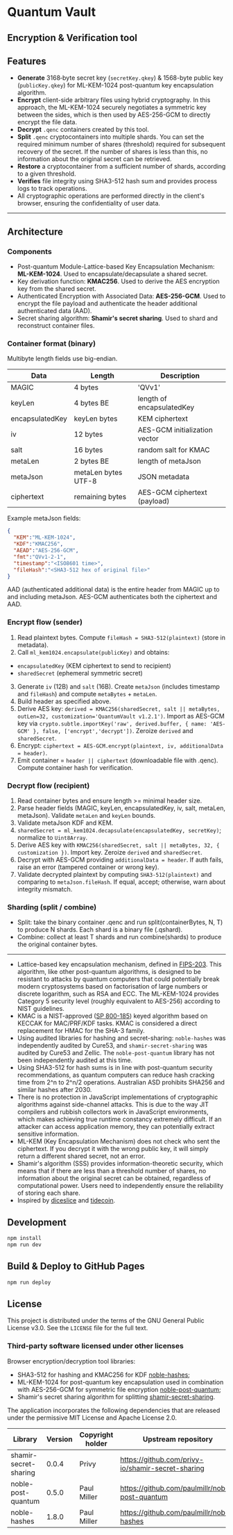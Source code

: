 # Quantum Vault
## Encryption & Verification tool

## Features
* **Generate** 3168‑byte secret key (`secretKey.qkey`) & 1568-byte public key (`publicKey.qkey`) for ML-KEM-1024 post-quantum key encapsulation algorithm.
* **Encrypt** client-side arbitrary files using hybrid cryptography. In this approach, the ML-KEM-1024 securely negotiates a symmetric key between the sides, which is then used by AES-256-GCM to directly encrypt the file data.
* **Decrypt** `.qenc` containers created by this tool.
* **Split** `.qenc` cryptocontainers into multiple shards. You can set the required minimum number of shares (threshold) required for subsequent recovery of the secret. If the number of shares is less than this, no information about the original secret can be retrieved.
* **Restore** a cryptocontainer from a sufficient number of shards, according to a given threshold.
* **Verifies** file integrity using SHA3-512 hash sum and provides process logs to track operations.
* All cryptographic operations are performed directly in the client's browser, ensuring the confidentiality of user data.

------------

## Architecture

### Components
* Post-quantum Module-Lattice-based Key Encapsulation Mechanism: **ML-KEM-1024**. Used to encapsulate/decapsulate a shared secret.
* Key derivation function: **KMAC256**. Used to derive the AES encryption key from the shared secret.
* Authenticated Encryption with Associated Data: **AES-256-GCM**. Used to encrypt the file payload and authenticate the header additional authenticated data (AAD).
* Secret sharing algorithm: **Shamir's secret sharing**. Used to shard and reconstruct container files.

### Container format (binary)
Multibyte length fields use big-endian.

| Data             | Length              | Description                   |
| ---------------- | ------------------- | ----------------------------- |
| MAGIC            | 4 bytes             | 'QVv1'                        |
| keyLen           | 4 bytes BE          | length of encapsulatedKey     |
| encapsulatedKey  | keyLen bytes        | KEM ciphertext                |
| iv               | 12 bytes            | AES-GCM initialization vector |
| salt             | 16 bytes            | random salt for KMAC          |
| metaLen          | 2 bytes BE          | length of metaJson            |
| metaJson         | metaLen bytes UTF-8 | JSON metadata                 |
| ciphertext       | remaining bytes     | AES-GCM ciphertext (payload)  |

Example metaJson fields:
```json
{
  "KEM":"ML-KEM-1024",
  "KDF":"KMAC256",
  "AEAD":"AES-256-GCM",
  "fmt":"QVv1-2-1",
  "timestamp":"<ISO8601 time>",
  "fileHash":"<SHA3-512 hex of original file>"
}
```
AAD (authenticated additional data) is the entire header from MAGIC up to and including metaJson. AES-GCM authenticates both the ciphertext and AAD.

### Encrypt flow (sender)
1. Read plaintext bytes. Compute `fileHash = SHA3-512(plaintext)` (store in metadata).
2. Call `ml_kem1024.encapsulate(publicKey)` and obtains:
* `encapsulatedKey` (KEM ciphertext to send to recipient)
* `sharedSecret` (ephemeral symmetric secret)
3. Generate `iv` (12B) and `salt` (16B). Create `metaJson` (includes timestamp and `fileHash`) and compute `metaBytes` + `metaLen`.
4. Build header as specified above.
5. Derive AES key: `derived = KMAC256(sharedSecret, salt || metaBytes, outLen=32, customization='QuantumVault v1.2.1')`. Import as AES-GCM key via `crypto.subtle.importKey('raw', derived.buffer, { name: 'AES-GCM' }, false, ['encrypt','decrypt'])`. Zeroize `derived` and `sharedSecret`.
6. Encrypt: `ciphertext = AES-GCM.encrypt(plaintext, iv, additionalData = header)`.
7. Emit container = `header || ciphertext` (downloadable file with .qenc). Compute container hash for verification.

### Decrypt flow (recipient)
1. Read container bytes and ensure length >= minimal header size.
2. Parse header fields (MAGIC, keyLen, encapsulatedKey, iv, salt, metaLen, metaJson). Validate `metaLen` and `keyLen` bounds.
3. Validate metaJson KDF and KEM.
4. `sharedSecret = ml_kem1024.decapsulate(encapsulatedKey, secretKey)`; normalize to `Uint8Array`.
5. Derive AES key with `KMAC256(sharedSecret, salt || metaBytes, 32, { customization })`. Import key. Zeroize `derived` and `sharedSecret`.
6. Decrypt with AES-GCM providing `additionalData = header`. If auth fails, raise an error (tampered container or wrong key).
7. Validate decrypted plaintext by computing `SHA3-512(plaintext)` and comparing to `metaJson.fileHash`. If equal, accept; otherwise, warn about integrity mismatch.

### Sharding (split / combine)
* Split: take the binary container .qenc and run split(containerBytes, N, T) to produce N shards. Each shard is a binary file (.qshard).
* Combine: collect at least T shards and run combine(shards) to produce the original container bytes.

------------

* Lattice-based key encapsulation mechanism, defined in [FIPS-203](https://nvlpubs.nist.gov/nistpubs/FIPS/NIST.FIPS.203.pdf). This algorithm, like other post-quantum algorithms, is designed to be resistant to attacks by quantum computers that could potentially break modern cryptosystems based on factorisation of large numbers or discrete logarithm, such as RSA and ECC. The ML-KEM-1024 provides Category 5 security level (roughly equivalent to AES-256) according to NIST guidelines.
* KMAC is a NIST-approved ([SP 800-185](https://csrc.nist.gov/pubs/sp/800/185/final)) keyed algorithm based on KECCAK for MAC/PRF/KDF tasks. KMAC is considered a direct replacement for HMAC for the SHA-3 family.
* Using audited libraries for hashing and secret-sharing: `noble-hashes` was independently audited by Cure53, and `shamir-secret-sharing` was audited by Cure53 and Zellic. The `noble-post-quantum` library has not been independently audited at this time.
* Using SHA3-512 for hash sums is in line with post-quantum security recommendations, as quantum computers can reduce hash cracking time from 2^n to 2^n/2 operations. Australian ASD prohibits SHA256 and similar hashes after 2030.
* There is no protection in JavaScript implementations of cryptographic algorithms against side-channel attacks. This is due to the way JIT compilers and rubbish collectors work in JavaScript environments, which makes achieving true runtime constancy extremely difficult. If an attacker can access application memory, they can potentially extract sensitive information.
* ML-KEM (Key Encapsulation Mechanism) does not check who sent the ciphertext. If you decrypt it with the wrong public key, it will simply return a different shared secret, not an error.
* Shamir's algorithm (SSS) provides information-theoretic security, which means that if there are less than a threshold number of shares, no information about the original secret can be obtained, regardless of computational power. Users need to independently ensure the reliability of storing each share.
* Inspired by [diceslice](https://github.com/numago/diceslice) and [tidecoin](https://github.com/tidecoin/tidecoin).

## Development
```bash
npm install
npm run dev
```

## Build & Deploy to GitHub Pages
```bash
npm run deploy
```

## License

This project is distributed under the terms of the GNU General Public License v3.0. See the `LICENSE` file for the full text.

### Third‑party software licensed under other licenses

Browser encryption/decryption tool libraries:
* SHA3-512 for hashing and KMAC256 for KDF [noble-hashes](https://github.com/paulmillr/noble-hashes);
* ML-KEM-1024 for post-quantum key encapsulation used in combination with AES-256-GCM for symmetric file encryption [noble-post-quantum](https://github.com/paulmillr/noble-post-quantum);
* Shamir's secret sharing algorithm for splitting [shamir-secret-sharing](https://github.com/privy-io/shamir-secret-sharing).

The application incorporates the following dependencies that are released under the permissive MIT License and Apache License 2.0.

| Library               | Version | Copyright holder | Upstream repository                               |
| --------------------- | ------- | ---------------- | ------------------------------------------------- |
| shamir-secret-sharing | 0.0.4   | Privy            | https://github.com/privy-io/shamir-secret-sharing |
| noble-post-quantum    | 0.5.0   | Paul Miller      | https://github.com/paulmillr/noble-post-quantum   |
| noble-hashes          | 1.8.0   | Paul Miller      | https://github.com/paulmillr/noble-hashes         |

